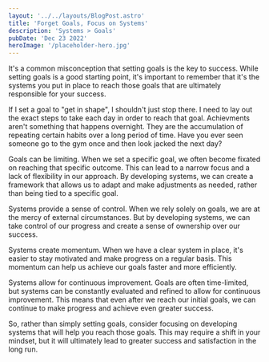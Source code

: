 ```yaml
---
layout: '../../layouts/BlogPost.astro'
title: 'Forget Goals, Focus on Systems'
description: 'Systems > Goals'
pubDate: 'Dec 23 2022'
heroImage: '/placeholder-hero.jpg'
---
```


It's a common misconception that setting goals is the key to success. While setting goals is a good starting point, it's important to remember that it's the systems you put in place to reach those goals that are ultimately responsible for your success.

If I set a goal to "get in shape", I shouldn't just stop there. I need to lay out the exact steps to take each day in order to reach that goal. Achievments aren't something that happens overnight. They are the accumulation of repeating certain habits over a long period of time. Have you ever seen someone go to the gym once and then look jacked the next day?

Goals can be limiting. When we set a specific goal, we often become fixated on reaching that specific outcome. This can lead to a narrow focus and a lack of flexibility in our approach. By developing systems, we can create a framework that allows us to adapt and make adjustments as needed, rather than being tied to a specific goal.

Systems provide a sense of control. When we rely solely on goals, we are at the mercy of external circumstances. But by developing systems, we can take control of our progress and create a sense of ownership over our success.

Systems create momentum. When we have a clear system in place, it's easier to stay motivated and make progress on a regular basis. This momentum can help us achieve our goals faster and more efficiently.

Systems allow for continuous improvement. Goals are often time-limited, but systems can be constantly evaluated and refined to allow for continuous improvement. This means that even after we reach our initial goals, we can continue to make progress and achieve even greater success.

So, rather than simply setting goals, consider focusing on developing systems that will help you reach those goals. This may require a shift in your mindset, but it will ultimately lead to greater success and satisfaction in the long run.
